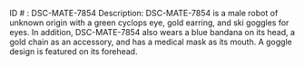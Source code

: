 ID # : DSC-MATE-7854
Description: DSC-MATE-7854 is a male robot of unknown origin with a green cyclops eye, gold earring, and ski goggles for eyes. In addition, DSC-MATE-7854 also wears a blue bandana on its head, a gold chain as an accessory, and has a medical mask as its mouth. A goggle design is featured on its forehead.